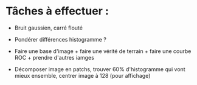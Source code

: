 
# Tâches à effectuer : 

- Bruit gaussien, carré flouté

- Pondérer différences histogramme ?

- Faire une base d'image + faire une vérité de terrain + faire une courbe ROC + prendre d'autres iamges

- Décomposer image en patchs, trouver 60% d'histogramme qui vont mieux ensemble, centrer image à 128 (pour affichage)
